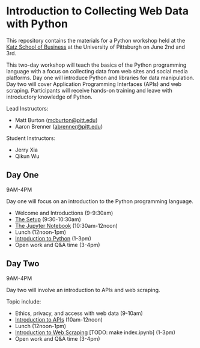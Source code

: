 # Introduction to Collecting Web Data with Python


This repository contains the materials for a Python workshop held at the [Katz School of Business](http://www.business.pitt.edu/katz/) at the University of Pittsburgh on June 2nd and 3rd.

This two-day workshop will teach the basics of the Python programming language with a focus on collecting data from web sites and social media platforms. Day one will introduce Python and libraries for data manipulation. Day two will cover Application Programming Interfaces (APIs) and web scraping. Participants will receive hands-on training and leave with introductory knowledge of Python.


Lead Instructors:

- Matt Burton (mcburton@pitt.edu)
- Aaron Brenner (abrenner@pitt.edu)

Student Instructors:

- Jerry Xia
- Qikun Wu



## Day One

9AM-4PM

Day one will focus on an introduction to the Python programming language.

* Welcome and Introductions (9-9:30am)
* [The Setup](the-setup/the-setup.ipynb) (9:30-10:30am)
* [The Jupyter Notebook](jupyter-notebooks/what-is-jupyter.ipynb) (10:30am-12noon)
* Lunch (12noon-1pm)
* [Introduction to Python](intro-to-python/index.ipynb) (1-3pm)
* Open work and Q&A time (3-4pm)

## Day Two

9AM-4PM

Day two will involve an introduction to APIs and web scraping.

Topic include:

* Ethics, privacy, and access with web data (9-10am)
* [Introduction to APIs](intro-to-apis/index.ipynb) (10am-12noon)
* Lunch (12noon-1pm)
* [Introduction to Web Scraping](web-scraping/index.ipynb) [TODO: make index.ipynb] (1-3pm)
* Open work and Q&A time (3-4pm)

